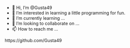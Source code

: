 - 👋 Hi, I’m @Gusta49
- 👀 I’m interested in learning a little programming for fun.
- 🌱 I’m currently learning ...
- 💞️ I’m looking to collaborate on ...
- 📫 How to reach me ...

<!---
@Gusta49 is a ✨ special ✨ repository because its `README.md` (this file) appears on your GitHub profile.
You can click the Preview link to take a look at your changes.
---> https://github.com/Gusta49
